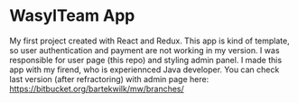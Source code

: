 # WasylTeam App

My first project created with React and Redux. This app is kind of template, so user authentication and payment are not working in my version. I was responsible for user page (this repo) and styling admin panel. I made this app with my firend, who is experiennced Java developer. You can check last version (after refractoring) with admin page here: https://bitbucket.org/bartekwilk/mw/branches/


